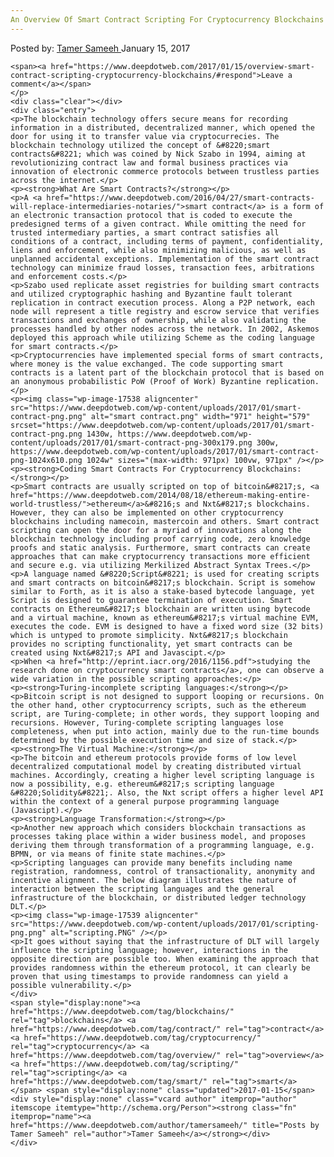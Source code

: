 ```yaml
---
An Overview Of Smart Contract Scripting For Cryptocurrency Blockchains
---
```

<article class="post-listing post-17534 post type-post status-publish format-standard has-post-thumbnail hentry category-deepdot-news tag-blockchains tag-contract tag-cryptocurrency tag-overview tag-scripting tag-smart">
    <div class="post-inner">
    <p class="post-meta">
    <span>Posted by: <a href="https://www.deepdotweb.com/author/tamersameeh/" title="">Tamer Sameeh </a></span>
    <span>January 15, 2017</span>
    
    <span><a href="https://www.deepdotweb.com/2017/01/15/overview-smart-contract-scripting-cryptocurrency-blockchains/#respond">Leave a comment</a></span>
    </p>
    <div class="clear"></div>
    <div class="entry">
    <p>The blockchain technology offers secure means for recording information in a distributed, decentralized manner, which opened the door for using it to transfer value via cryptocurrecies. The blockchain technology utilized the concept of &#8220;smart contracts&#8221; which was coined by Nick Szabo in 1994, aiming at revolutionizing contract law and formal business practices via innovation of electronic commerce protocols between trustless parties across the internet.</p>
    <p><strong>What Are Smart Contracts?</strong></p>
    <p>A <a href="https://www.deepdotweb.com/2016/04/27/smart-contracts-will-replace-intermediaries-notaries/">smart contract</a> is a form of an electronic transaction protocol that is coded to execute the predesigned terms of a given contract. While omitting the need for trusted intermediary parties, a smart contract satisfies all conditions of a contract, including terms of payment, confidentiality, liens and enforcement, while also minimizing malicious, as well as unplanned accidental exceptions. Implementation of the smart contract technology can minimize fraud losses, transaction fees, arbitrations and enforcement costs.</p>
    <p>Szabo used replicate asset registries for building smart contracts and utilized cryptographic hashing and Byzantine fault tolerant replication in contract execution process. Along a P2P network, each node will represent a title registry and escrow service that verifies transactions and exchanges of ownership, while also validating the processes handled by other nodes across the network. In 2002, Askemos deployed this approach while utilizing Scheme as the coding language for smart contracts.</p>
    <p>Cryptocurrencies have implemented special forms of smart contracts, where money is the value exchanged. The code supporting smart contracts is a latent part of the blockchain protocol that is based on an anonymous probabilistic PoW (Proof of Work) Byzantine replication.</p>
    <p><img class="wp-image-17538 aligncenter" src="https://www.deepdotweb.com/wp-content/uploads/2017/01/smart-contract-png.png" alt="smart contract.png" width="971" height="579" srcset="https://www.deepdotweb.com/wp-content/uploads/2017/01/smart-contract-png.png 1430w, https://www.deepdotweb.com/wp-content/uploads/2017/01/smart-contract-png-300x179.png 300w, https://www.deepdotweb.com/wp-content/uploads/2017/01/smart-contract-png-1024x610.png 1024w" sizes="(max-width: 971px) 100vw, 971px" /></p>
    <p><strong>Coding Smart Contracts For Cryptocurrency Blockchains:</strong></p>
    <p>Smart contracts are usually scripted on top of bitcoin&#8217;s, <a href="https://www.deepdotweb.com/2014/08/18/ethereum-making-entire-world-trustless/">ethereum</a>&#8216;s and Nxt&#8217;s blockchains. However, they can also be implemented on other cryptocurrency blockchains including namecoin, mastercoin and others. Smart contract scripting can open the door for a myriad of innovations along the blockchain technology including proof carrying code, zero knowledge proofs and static analysis. Furthermore, smart contracts can create approaches that can make cryptocurrency transactions more efficient and secure e.g. via utilizing Merkilized Abstract Syntax Trees.</p>
    <p>A language named &#8220;Script&#8221; is used for creating scripts and smart contracts on bitcoin&#8217;s blockchain. Script is somehow similar to Forth, as it is also a stake-based bytecode language, yet Script is designed to guarantee termination of execution. Smart contracts on Ethereum&#8217;s blockchain are written using bytecode and a virtual machine, known as ethereum&#8217;s virtual machine EVM, executes the code. EVM is designed to have a fixed word size (32 bits) which is untyped to promote simplicity. Nxt&#8217;s blockchain provides no scripting functionality, yet smart contracts can be created using Nxt&#8217;s API and Javascipt.</p>
    <p>When <a href="http://eprint.iacr.org/2016/1156.pdf">studying the research done on cryptocurrency smart contracts</a>, one can observe a wide variation in the possible scripting approaches:</p>
    <p><strong>Turing-incomplete scripting languages:</strong></p>
    <p>Bitcoin script is not designed to support looping or recursions. On the other hand, other cryptocurrency scripts, such as the ethereum script, are Turing-complete; in other words, they support looping and recursions. However, Turing-complete scripting languages lose completeness, when put into action, mainly due to the run-time bounds determined by the possible execution time and size of stack.</p>
    <p><strong>The Virtual Machine:</strong></p>
    <p>The bitcoin and ethereum protocols provide forms of low level decentralized computational model by creating distributed virtual machines. Accordingly, creating a higher level scripting language is now a possibility, e.g. ethereum&#8217;s scripting language &#8220;Solidity&#8221;. Also, the Nxt script offers a higher level API within the context of a general purpose programming language (Javascipt).</p>
    <p><strong>Language Transformation:</strong></p>
    <p>Another new approach which considers blockchain transactions as processes taking place within a wider business model, and proposes deriving them through transformation of a programming language, e.g. BPMN, or via means of finite state machines.</p>
    <p>Scripting languages can provide many benefits including name registration, randomness, control of transactionality, anonymity and incentive alignment. The below diagram illustrates the nature of interaction between the scripting languages and the general infrastructure of the blockchain, or distributed ledger technology DLT.</p>
    <p><img class="wp-image-17539 aligncenter" src="https://www.deepdotweb.com/wp-content/uploads/2017/01/scripting-png.png" alt="scripting.PNG" /></p>
    <p>It goes without saying that the infrastructure of DLT will largely influence the scripting language; however, interactions in the opposite direction are possible too. When examining the approach that provides randomness within the ethereum protocol, it can clearly be proven that using timestamps to provide randomness can yield a possible vulnerability.</p>
    </div>
    <span style="display:none"><a href="https://www.deepdotweb.com/tag/blockchains/" rel="tag">blockchains</a> <a href="https://www.deepdotweb.com/tag/contract/" rel="tag">contract</a> <a href="https://www.deepdotweb.com/tag/cryptocurrency/" rel="tag">cryptocurrency</a> <a href="https://www.deepdotweb.com/tag/overview/" rel="tag">overview</a> <a href="https://www.deepdotweb.com/tag/scripting/" rel="tag">scripting</a> <a href="https://www.deepdotweb.com/tag/smart/" rel="tag">smart</a></span> <span style="display:none" class="updated">2017-01-15</span>
    <div style="display:none" class="vcard author" itemprop="author" itemscope itemtype="http://schema.org/Person"><strong class="fn" itemprop="name"><a href="https://www.deepdotweb.com/author/tamersameeh/" title="Posts by Tamer Sameeh" rel="author">Tamer Sameeh</a></strong></div>
    </div>
</article>

